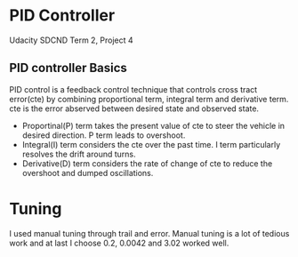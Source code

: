 # PID Controller
Udacity SDCND Term 2, Project 4

## PID controller Basics
PID control is a feedback control technique that controls cross tract error(cte) by combining proportional term, integral term and derivative term.
cte is the error abserved between desired state and observed state.
* Proportinal(P) term takes the present value of cte to steer the vehicle in desired direction. P term leads to overshoot.
* Integral(I) term considers the cte over the past time. I term particularly resolves the drift around turns.
* Derivative(D) term considers the rate of change of cte to reduce the overshoot and dumped oscillations.

# Tuning
I used manual tuning through trail and error. Manual tuning is a lot of tedious work and at last I choose 0.2, 0.0042 and 3.02 worked well.
